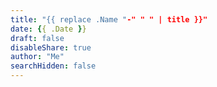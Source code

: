 ```yaml
---
title: "{{ replace .Name "-" " " | title }}"
date: {{ .Date }}
draft: false
disableShare: true
author: "Me"
searchHidden: false
---
```



